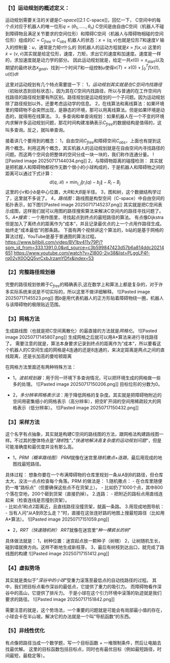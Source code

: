 
### 【1】运动规划的概述定义：
运动规划需要关注的关键是*C-space*[[2.1 C-space]]，回忆一下，
	C空间中的每个点对应于机器人的唯一位形$q=(\theta_1,.....,\theta_n)$
	C空间是由自由C空间（机器人不碰到障碍物且满足关节要求的空间位形）和障碍C空间（机器人与障碍物相碰的空间位形）组成的$C=C_{free}∪C_{obs}$
	机器人的状态：$x=(q,v)$也就是位形$T$和速度$V$
	输入的控制量：$u$，通常是力矩$\tau$什么的
	则机器人的运动方程就是$\dot{x}=f(x,u)$
	这里的$\dot{x}=(v,\dot{v})$其实就是给定位形，速度，力矩，求出它的速度和加速度。速度是一样的，求加速度就是动力学的部分。
因此运动规划就是，给定一共$x(0)=x_{start}$以及期望的最终状态$x_{goal}$，找到一个时间$T$和一组控制$u$使得$x(T)=x(0)+\int_0^T f(x(t), u(t)) d t$

这里对运动规划有几个特点需要提一下：
	1，*运动规划其实就是在$C$空间内找路径*（初始状态到目标状态）。因为其在$C$空间内找路径，所以与普通的在工作空间内找路径的路径规划要有所区别。路径规划是运动规划的一个子问题。因为运动规划除了路径规划以外，还要考虑运动学的信息。
	2，在线算法和离线算法：如果环境里的障碍物不会突然出现，是静态的环境，那可以用离线算法。但是如果环境是动态的，就得用在线算法。
	3，多查询和单查询规划：如果机器人在一个不变的环境内求解许多运动规划问题，那花时间构建准确表示$C_{free}$的数据结构是值得的，这叫多查询。反之，就叫单查询。


接着讲几个要用到的概念：
	1，自由空间$C_{free}$和障碍空间$C_{obs}$，上面也有提到这两个概念。利用这两个概念，其实机器人的运动规划就是在自由空间内寻找路径的问题。而这两个空间会把整体的空间分成一块一块的，我们称作连通分量。
	![[Pasted image 20250717144034.png]]
	2，与障碍物距离的碰撞检测：
	其实就是把机器人和障碍物都视作无数个很小的小球构成的，于是机器人和障碍物之间的距离可以通过下式计算：$$d(q, \mathcal{B})=\min _{i, j}\left\|r_i(q)-b_j\right\|-R_i-B_j$$这里的小$r$和小$b$是中心位置，大$R$和大$B$是半径。
	3，图和树，这个数据结构学过了，这里就不多说了。
	4，*路线图*：路线图是构型空间（C-space）中自由空间的拓扑表示，如下图![[Pasted image 20250717145237.png]]
	其实就是把C空间表示成图，这样我们就可以用图的路径搜索算法来解决C空间内的路径寻找问题了。
	5，*A$*$搜索*：一个用作图里，寻找起点到终点的最短路径的算法。
	有点像Dijkstra但是加入了离终点的距离作为”成本“，并且记录最优点的上一个点用作路径生成。始终走“成本最低”的那条路。
	下面有两个视频讲这个算法的，b站的是基于网格的算法过程，YouTube是基于普通图的算法过程。
	https://www.bilibili.com/video/BV1bv411y79P/?spm_id_from=333.1391.0.0&vd_source=c3b599847423d57b6a814ddc20214651
	https://www.youtube.com/watch?v=ZI800-2jv38&list=PLggLP4f-rq02vX0OQQ5vrCxbJrzamYDfx&index=53


### 【2】完整路径规划器
完整的路径规划依赖于$C_{free}$的精确表示,这在数学上和算法上都是复杂的，对于许多实际系统来说是不切实际的，所以这里不做详细解释。
![[Pasted image 20250717145523.png]]
图$b$是用代表机器人的正方形贴着障碍物绕一圈，机器人与该障碍物的极限贴近范围。



### 【3】网格方法
生成路线图（也就是把C空间离散化）的最直接的方法就是*网格化*。
![[Pasted image 20250717145807.png]]
生成网格之后就可以用A$*$算法来进行寻找路径了。
需要注意的就是，算法本身要求记录到终点的距离作为”成本“，所以要看这个机器人的C空间生成的网格是4连通的还是8连通的，来决定距离是两点之间的直线距离，还是长加高的曼哈顿距离


在网格方法里面还有两种特殊方法：

- 1，*波前规划器*：用于同一环境下多查询情况，可以把环境生成的网格做一些多的处理。 ![[Pasted image 20250717150206.png]]
目标位形的分数为0。

- 2，*多分辨率网格表示法*：用于降低网格的复杂度。其实就是把障碍物附近的空间用密集细小的网格表示（高分辨率），把空旷开阔的空间用稀疏较大的网格表示（低分辨率）。
![[Pasted image 20250717150432.png]]



### 【3】采样方法
这个名字有点抽象，其实就是构建C空间的路线图的方法，跟网格法构建路线图一样。不过其的整体特点是”*随机*性“，”*快速地解决高复杂度的运动规划问题*“，但是可能准确度和最优度并没有那么高。


- 1，*PRM（概率路线图）*
$PRM$就像在迷宫里*随机撒点+连路*，最后用现成的地图找最短路径。

具体过程：
想象你要在一个布满障碍物的仓库里规划一条从A到B的路径，但仓库太大，没法一点点检查每个角落。PRM 的做法是：
1.随机撒点：
    - 在仓库里随便扔一堆“路标点”（但要确保这些点不在货架上）。
    - 比如扔了1000个点，其中800个落在空地，200个砸到货架（直接扔掉）。
2.连路：
    - 把附近的路标点用直线连起来（检查连线是否撞到货架）。  
    - 比如点1和点2距离近，且直线路径没撞货架，就画一条路。
3.用现成地图导航：
    - 当有人问“从A到B怎么走？”时，直接在这张连好路的地图上搜最短路径（比如用A$*$算法）。
![[Pasted image 20250717151059.png]]



- 2，*RRT（快速随机树）*
$RRT$就像在迷宫里“*种一棵疯长的树*”

具体做法就是：
1，树种位置：迷宫起点放一颗种子（树根）
2，让树随机生长，碰到墙就换方向。这样不断地生成新枝芽。
3，最后有树枝到达出口，就完成了路线图的构建
![[Pasted image 20250717151412.png]]



### 【4】虚拟势场
其实就是类似于”*深谷中的小球*“受重力滚落至最低点的自动找路径的过程。
其中，我们把目标点看作深谷的最低点，它提供了重力的吸引力。
而障碍物看作深谷中的高山，它提供了排斥力。
于是小球在这个引力环境中滚落的轨迹就是我们要求的路径。
![[Pasted image 20250717151842.png]]


需要注意的就是，这个势场法，一个重要的问题就是可能会有局部最小值的存在，小球会卡在半山坡。解决它的办法就是一个叫”导航函数“的东西。



### 【5】非线性优化
有点像把路径当成一个数学题，写一个目标函数 + 一堆限制条件，然后让电脑去找最优解。
这里的目标函数包括目标点，同时也有最优目标（例如最短路径，时间最短，最稳定等）。